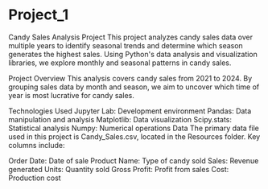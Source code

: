 # Project_1
Candy Sales Analysis Project
This project analyzes candy sales data over multiple years to identify seasonal trends and determine which season generates the highest sales. Using Python's data analysis and visualization libraries, we explore monthly and seasonal patterns in candy sales.

Project Overview
This analysis covers candy sales from 2021 to 2024. By grouping sales data by month and season, we aim to uncover which time of year is most lucrative for candy sales.

Technologies Used
Jupyter Lab: Development environment
Pandas: Data manipulation and analysis
Matplotlib: Data visualization
Scipy.stats: Statistical analysis
Numpy: Numerical operations
Data
The primary data file used in this project is Candy_Sales.csv, located in the Resources folder. Key columns include:

Order Date: Date of sale
Product Name: Type of candy sold
Sales: Revenue generated
Units: Quantity sold
Gross Profit: Profit from sales
Cost: Production cost
